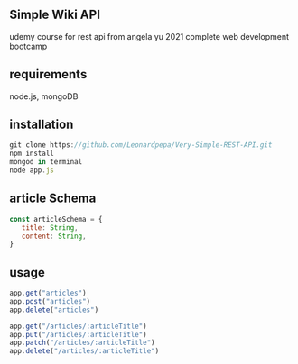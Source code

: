 ## Simple Wiki API
 udemy course for rest api from angela yu 2021 complete web development bootcamp
 
 ## requirements 
 node.js,
 mongoDB
 
 ## installation
 ```node.js
 git clone https://github.com/Leonardpepa/Very-Simple-REST-API.git
 npm install
 mongod in terminal
 node app.js
 ```
 ## article Schema 
 ```JavaScript
 const articleSchema = {
    title: String,
    content: String,
}
 ```
 
 ## usage
 ```JavaScript
 app.get("articles")
 app.post("articles")
 app.delete("articles")
 
app.get("/articles/:articleTitle")
app.put("/articles/:articleTitle")
app.patch("/articles/:articleTitle")
app.delete("/articles/:articleTitle")
 ```
 
 

